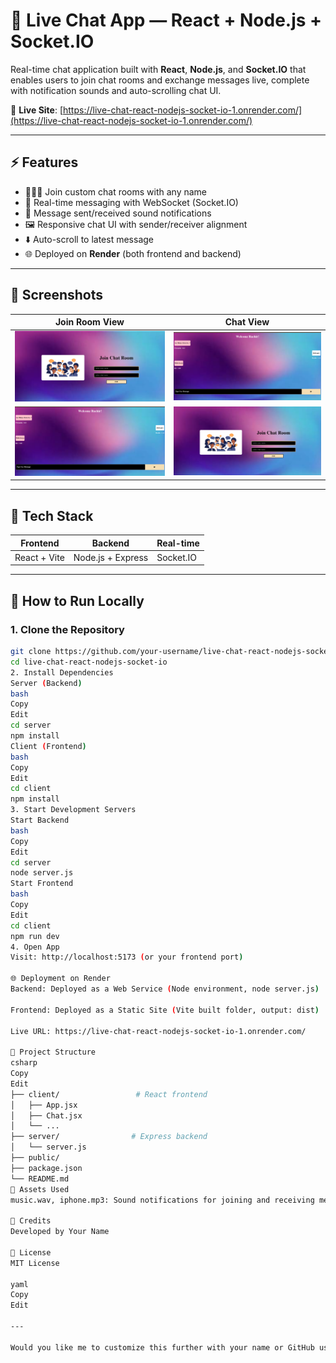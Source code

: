 # 💬 Live Chat App — React + Node.js + Socket.IO

Real-time chat application built with **React**, **Node.js**, and **Socket.IO** that enables users to join chat rooms and exchange messages live, complete with notification sounds and auto-scrolling chat UI.

🔗 **Live Site**: [https://live-chat-react-nodejs-socket-io-1.onrender.com/](https://live-chat-react-nodejs-socket-io-1.onrender.com/)

---

## ⚡ Features

- 🧑‍🤝‍🧑 Join custom chat rooms with any name
- 💬 Real-time messaging with WebSocket (Socket.IO)
- 🔔 Message sent/received sound notifications
- 🖼️ Responsive chat UI with sender/receiver alignment
- ⬇️ Auto-scroll to latest message
- 🌐 Deployed on **Render** (both frontend and backend)

---

## 📸 Screenshots

| Join Room View  | Chat View |
|------------------|------------|
| ![Join Room](first.png) | ![Chat](second.png) |
| ![Design Room](design.png) | ![Chat](design1.png)|
---

## 🔧 Tech Stack

| Frontend | Backend | Real-time |
|----------|---------|-----------|
| React + Vite | Node.js + Express | Socket.IO |

---

## 🚀 How to Run Locally

### 1. Clone the Repository

```bash
git clone https://github.com/your-username/live-chat-react-nodejs-socket-io.git
cd live-chat-react-nodejs-socket-io
2. Install Dependencies
Server (Backend)
bash
Copy
Edit
cd server
npm install
Client (Frontend)
bash
Copy
Edit
cd client
npm install
3. Start Development Servers
Start Backend
bash
Copy
Edit
cd server
node server.js
Start Frontend
bash
Copy
Edit
cd client
npm run dev
4. Open App
Visit: http://localhost:5173 (or your frontend port)

🌐 Deployment on Render
Backend: Deployed as a Web Service (Node environment, node server.js)

Frontend: Deployed as a Static Site (Vite built folder, output: dist)

Live URL: https://live-chat-react-nodejs-socket-io-1.onrender.com/

📁 Project Structure
csharp
Copy
Edit
├── client/                 # React frontend
│   ├── App.jsx
│   ├── Chat.jsx
│   └── ...
├── server/                # Express backend
│   └── server.js
├── public/
├── package.json
└── README.md
🎵 Assets Used
music.wav, iphone.mp3: Sound notifications for joining and receiving messages

🙌 Credits
Developed by Your Name

📄 License
MIT License

yaml
Copy
Edit

---

Would you like me to customize this further with your name or GitHub username and insert real screenshots?







